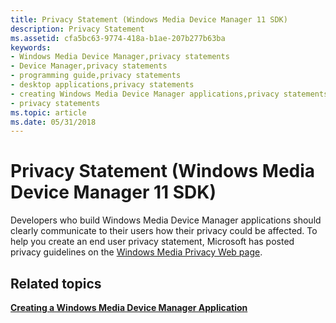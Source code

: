 ```yaml
---
title: Privacy Statement (Windows Media Device Manager 11 SDK)
description: Privacy Statement
ms.assetid: cfa5bc63-9774-418a-b1ae-207b277b63ba
keywords:
- Windows Media Device Manager,privacy statements
- Device Manager,privacy statements
- programming guide,privacy statements
- desktop applications,privacy statements
- creating Windows Media Device Manager applications,privacy statements
- privacy statements
ms.topic: article
ms.date: 05/31/2018
---
```


# Privacy Statement (Windows Media Device Manager 11 SDK)

Developers who build Windows Media Device Manager applications should clearly communicate to their users how their privacy could be affected. To help you create an end user privacy statement, Microsoft has posted privacy guidelines on the [Windows Media Privacy Web page](https://www.microsoft.com/windows/windowsmedia/privacy/10ssdk.aspx).

## Related topics

<dl> <dt>

[**Creating a Windows Media Device Manager Application**](creating-a-windows-media-device-manager-application.md)
</dt> </dl>

 

 




